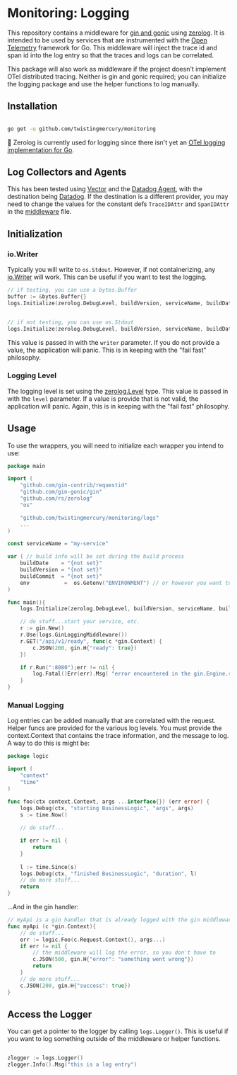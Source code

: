 #  Monitoring: Logging

This repository contains a middleware for [gin and gonic](https://github.com/gin-gonic/gin) using [zerolog](https://pkg.go.dev/github.com/rs/zerolog).
It is intended to be used by services that are instrumented with the [Open Telemetry]("go.opentelemetry.io/otel/trace") framework for Go.
This middleware will inject the trace id and span id into the log entry so that the traces and logs can be correlated. 

This package will also work as middleware if the project doesn't implement OTel distributed tracing. Neither is gin and gonic
required; you can initialize the logging package and use the helper functions to log manually.

## Installation

```bash

go get -u github.com/twistingmercury/monitoring

```

:eyes: Zerolog is currently used for logging since there isn't yet an [OTel logging implementation for Go](https://opentelemetry.io/docs/instrumentation/go/#status-and-releases).


## Log Collectors and Agents

This has been tested using [Vector](https://vector.dev/) and the [Datadog Agent](https://docs.datadoghq.com/agent/), with the destination being [Datadog](https://www.datadoghq.com/).
If the destination is a different provider, you may need to change the values for the constant defs `TraceIDAttr` and `SpanIDAttr` in the [middleware](./logger.go) file.

## Initialization

### io.Writer
Typically you will write to `os.Stdout`. However, if not containerizing, any [io.Writer](https://pkg.go.dev/io#Writer) will work. This can be useful if you want to test the logging.

```go
// if testing, you can use a bytes.Buffer
buffer := &bytes.Buffer{}
logs.Initialize(zerolog.DebugLevel, buildVersion, serviceName, buildDate, buildCommit, env, buffer)


// if not testing, you can use os.Stdout
logs.Initialize(zerolog.DebugLevel, buildVersion, serviceName, buildDate, buildCommit, env, os.Stdout)
```

This value is passed in with the `writer` parameter. If you do not provide a value, the application will panic. This is in keeping with the "fail fast" philosophy.

### Logging Level

The logging level is set using the [zerolog.Level](https://github.com/rs/zerolog/blob/master/log.go#L129) type. This value is passed in with the `level` parameter. If a value is provide 
that is not valid, the application will panic. Again, this is in keeping with the "fail fast" philosophy.

## Usage

To use the wrappers, you will need to initialize each wrapper you intend to use:

```go
package main

import (
    "github.com/gin-contrib/requestid"
    "github.com/gin-gonic/gin"
	"github.com/rs/zerolog"
    "os"

	"github.com/twistingmercury/monitoring/logs"
    ...
)

const serviceName = "my-service"

var ( // build info will be set during the build process
    buildDate    = "{not set}"
    buildVersion = "{not set}"
    buildCommit  = "{not set}"
	env           =  os.Getenv("ENVIRONMENT") // or however you want to set this
)

func main(){
	logs.Initialize(zerolog.DebugLevel, buildVersion, serviceName, buildDate, buildCommit, env, os.Stdout)

	// do stuff...start your service, etc.
	r := gin.New()
	r.Use(logs.GinLoggingMiddleware())
	r.GET("/api/v1/ready", func(c *gin.Context) {
		c.JSON(200, gin.H{"ready": true})
	})

	if r.Run(":8080");err != nil {
		log.Fatal()Err(err).Msg( "error encountered in the gin.Engine.run func")
	}
}
```

### Manual Logging

Log entries can be added manually that are correlated with the request. Helper funcs are provided for the various log levels. You must provide the context.Context that contains the trace information, and the message to log. A way to do this is might be:

```go
package logic

import (
	"context"
	"time"
)

func foo(ctx context.Context, args ...interface{}) (err error) {
	logs.Debug(ctx, "starting BusinessLogic", "args", args)
	s := time.Now()
	
	// do stuff...

	if err != nil {
		return
	}
	
	l := time.Since(s)
	logs.Debug(ctx, "finished BusinessLogic", "duration", l)   
	// do more stuff...
	return
}
```

...And in the gin handler:

```go
// myApi is a gin handler that is already logged with the gin middleware
func myApi (c *gin.Context){
	// do stuff...
    err := logic.Foo(c.Request.Context(), args...)
    if err != nil {
        // the middleware will log the error, so you don't have to
        c.JSON(500, gin.H{"error": "something went wrong"})
        return
    }
    // do more stuff...
    c.JSON(200, gin.H{"success": true})
}
```
## Access the Logger

You can get a pointer to the logger by calling `logs.Logger()`. This is useful if you want to log something outside of the middleware or helper functions.

```go

zlogger := logs.Logger()
zlogger.Info().Msg("this is a log entry")

```
